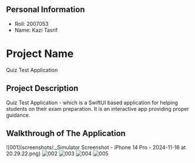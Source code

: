 ## Personal Information
+ Roll: 2007053
+ Name: Kazi Tasrif


# Project Name 
Quiz Test Application

## Project Description
Quiz Test Application - which is a SwiftUI based application for helping students on their exam preparation. It is an interactive app providing proper guidance.

## Walkthrough of The Application



![001](screenshots/._Simulator Screenshot - iPhone 14 Pro - 2024-11-16 at 20.29.22.png)
![002](https://github.com/user-attachments/assets/1432f012-83b6-41cc-a0e7-6e5b3a6416cf)
![003](https://github.com/user-attachments/assets/94336e38-c781-4533-897b-2bfd6fb6c24c)
![004](https://github.com/user-attachments/assets/6eccf906-1b8e-4af7-8c6e-4fe524b3ab62)
![005](https://github.com/user-attachments/assets/91ffbbd2-b735-4994-bdfb-9751dd8df979)



